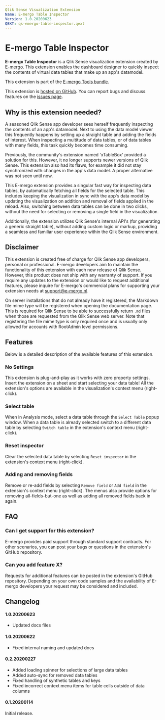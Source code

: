 ```yaml
---
Qlik Sense Visualization Extension
Name: E-mergo Table Inspector
Version: 1.0.20200623
QEXT: qs-emergo-table-inspector.qext
---
```


# E-mergo Table Inspector

**E-mergo Table Inspector** is a Qlik Sense visualization extension created by [E-mergo](https://www.e-mergo.nl). This extension enables the dashboard designer to quickly inspect the contents of virtual data tables that make up an app's datamodel.

This extension is part of the [E-mergo Tools bundle](https://www.e-mergo.nl/e-mergo-tools-bundle/?utm_medium=download&utm_source=tools_bundle&utm_campaign=E-mergo_Extension&utm_term=toolsbundle&utm_content=sitelink).

This extension is [hosted on GitHub](https://github.com/e-mergo/qs-emergo-table-inspector). You can report bugs and discuss features on the [issues page](https://github.com/e-mergo/qs-emergo-table-inspector/issues).

## Why is this extension needed?
A seasoned Qlik Sense app developer sees herself frequently inspecting the contents of an app's datamodel. Next to using the data model viewer this frequently happens by setting up a straight table and adding the fields of interest. When inspecting a multitude of data tables, or of data tables with many fields, this task quickly becomes time consuming.

Previously, the community's extension named 'xTableBox' provided a solution for this. However, it no longer supports newer versions of Qlik Sense. This extension also had its flaws, for example it did not stay synchronized with changes in the app's data model. A proper alternative was not seen until now.

This E-mergo extension provides a singular fast way for inspecting data tables, by automatically fetching all fields for the selected table. This includes keeping the visualization in sync with the app's data model by updating the visualization on addition and removal of fields applied in the reload. Also, switching between data tables can be done in two clicks, without the need for selecting or removing a single field in the visualization.

Additionally, the extension utilizes Qlik Sense's internal API's (for generating a generic straight table), without adding custom logic or markup, providing a seamless and familiar user experience within the Qlik Sense environment.

## Disclaimer
This extension is created free of charge for Qlik Sense app developers, personal or professional. E-mergo developers aim to maintain the functionality of this extension with each new release of Qlik Sense. However, this product does not ship with any warranty of support. If you require any updates to the extension or would like to request additional features, please inquire for E-mergo's commercial plans for supporting your extension needs at support@e-mergo.nl.

On server installations that do not already have it registered, the Markdown file mime type will be registered when opening the documentation page. This is required for Qlik Sense to be able to successfully return `.md` files when those are requested from the Qlik Sense web server. Note that registering the file mime type is only required once and is usually only allowed for accounts with RootAdmin level permissions.

## Features
Below is a detailed description of the available features of this extension.

### No Settings
This extension is plug-and-play as it works with zero property settings. Insert the extension on a sheet and start selecting your data table! All the extension's options are available in the visualization's context menu (right-click).

### Select table
When in Analysis mode, select a data table through the `Select Table` popup window. When a data table is already selected switch to a different data table by selecting `Switch table` in the extension's context menu (right-click).

### Reset inspector
Clear the selected data table by selecting `Reset inspector` in the extension's context menu (right-click).

### Adding and removing fields
Remove or re-add fields by selecting `Remove field` or `Add field` in the extension's context menu (right-click). The menus also provide options for removing all-fields-but-one as well as adding all removed fields back in again.

## FAQ

### Can I get support for this extension?
E-mergo provides paid support through standard support contracts. For other scenarios, you can post your bugs or questions in the extension's GitHub repository.

### Can you add feature X?
Requests for additional features can be posted in the extension's GitHub repository. Depending on your own code samples and the availability of E-mergo developers your request may be considered and included.

## Changelog

#### 1.0.20200623
- Updated docs files

#### 1.0.20200622
- Fixed internal naming and updated docs

#### 0.2.20200227
- Added loading spinner for selections of large data tables
- Added auto-sync for removed data tables
- Fixed handling of synthetic tables and keys
- Fixed incorrect context menu items for table cells outside of data columns

#### 0.1.20200114
Initial release.
